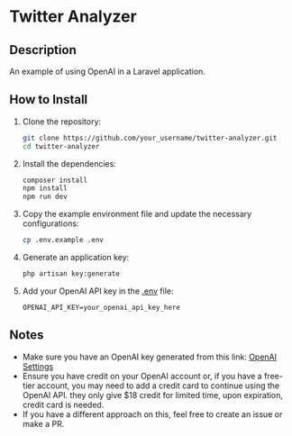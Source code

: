 # Twitter Analyzer

## Description

An example of using OpenAI in a Laravel application.

## How to Install

1. Clone the repository:
    ```bash
    git clone https://github.com/your_username/twitter-analyzer.git
    cd twitter-analyzer
    ```

2. Install the dependencies:
    ```bash
    composer install
    npm install
    npm run dev
    ```

3. Copy the example environment file and update the necessary configurations:
    ```bash
    cp .env.example .env
    ```
    
4. Generate an application key:
    ```bash
    php artisan key:generate
    ```

5. Add your OpenAI API key in the [.env](http://_vscodecontentref_/0) file:
    ```dotenv
    OPENAI_API_KEY=your_openai_api_key_here
    ```

## Notes

- Make sure you have an OpenAI key generated from this link: [OpenAI Settings](https://platform.openai.com/settings)
- Ensure you have credit on your OpenAI account or, if you have a free-tier account, you may need to add a credit card to continue using the OpenAI API. they only give $18 credit for limited time, upon expiration, credit card is needed. 
- If you have a different approach on this, feel free to create an issue or make a PR.